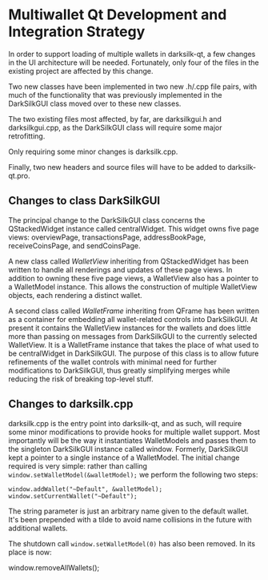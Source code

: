 Multiwallet Qt Development and Integration Strategy
===================================================

In order to support loading of multiple wallets in darksilk-qt, a few changes in the UI architecture will be needed.
Fortunately, only four of the files in the existing project are affected by this change.

Two new classes have been implemented in two new .h/.cpp file pairs, with much of the functionality that was previously
implemented in the DarkSilkGUI class moved over to these new classes.

The two existing files most affected, by far, are darksilkgui.h and darksilkgui.cpp, as the DarkSilkGUI class will require
some major retrofitting.

Only requiring some minor changes is darksilk.cpp.

Finally, two new headers and source files will have to be added to darksilk-qt.pro.

Changes to class DarkSilkGUI
---------------------------
The principal change to the DarkSilkGUI class concerns the QStackedWidget instance called centralWidget.
This widget owns five page views: overviewPage, transactionsPage, addressBookPage, receiveCoinsPage, and sendCoinsPage.

A new class called *WalletView* inheriting from QStackedWidget has been written to handle all renderings and updates of
these page views. In addition to owning these five page views, a WalletView also has a pointer to a WalletModel instance.
This allows the construction of multiple WalletView objects, each rendering a distinct wallet.

A second class called *WalletFrame* inheriting from QFrame has been written as a container for embedding all wallet-related
controls into DarkSilkGUI. At present it contains the WalletView instances for the wallets and does little more than passing on messages
from DarkSilkGUI to the currently selected WalletView. It is a WalletFrame instance
that takes the place of what used to be centralWidget in DarkSilkGUI. The purpose of this class is to allow future
refinements of the wallet controls with minimal need for further modifications to DarkSilkGUI, thus greatly simplifying
merges while reducing the risk of breaking top-level stuff.

Changes to darksilk.cpp
----------------------
darksilk.cpp is the entry point into darksilk-qt, and as such, will require some minor modifications to provide hooks for
multiple wallet support. Most importantly will be the way it instantiates WalletModels and passes them to the
singleton DarkSilkGUI instance called window. Formerly, DarkSilkGUI kept a pointer to a single instance of a WalletModel.
The initial change required is very simple: rather than calling `window.setWalletModel(&walletModel);` we perform the
following two steps:

	window.addWallet("~Default", &walletModel);
	window.setCurrentWallet("~Default");

The string parameter is just an arbitrary name given to the default wallet. It's been prepended with a tilde to avoid name collisions in the future with additional wallets.

The shutdown call `window.setWalletModel(0)` has also been removed. In its place is now:

window.removeAllWallets();
